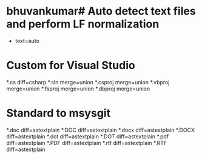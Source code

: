 # bhuvankumar# Auto detect text files and perform LF normalization
* text=auto

# Custom for Visual Studio
*.cs     diff=csharp
*.sln    merge=union
*.csproj merge=union
*.vbproj merge=union
*.fsproj merge=union
*.dbproj merge=union

# Standard to msysgit
*.doc	 diff=astextplain
*.DOC	 diff=astextplain
*.docx diff=astextplain
*.DOCX diff=astextplain
*.dot  diff=astextplain
*.DOT  diff=astextplain
*.pdf  diff=astextplain
*.PDF	 diff=astextplain
*.rtf	 diff=astextplain
*.RTF	 diff=astextplain
